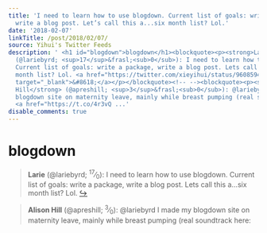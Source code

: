 ```yaml
---
title: 'I need to learn how to use blogdown. Current list of goals: write a package,
  write a blog post. Let’s call this a...six month list? Lol.'
date: '2018-02-07'
linkTitle: /post/2018/02/07/
source: Yihui's Twitter Feeds
description: ' <h1 id="blogdown">blogdown</h1><blockquote><p><strong>Larie</strong>
  (@lariebyrd; <sup>17</sup>&frasl;<sub>0</sub>): I need to learn how to use blogdown.
  Current list of goals: write a package, write a blog post. Lets call this a&hellip;six
  month list? Lol. <a href="https://twitter.com/xieyihui/status/960859452244099072"
  target="_blank">&#8618;</a></p></blockquote><!-- --><blockquote><p><strong>Alison
  Hill</strong> (@apreshill; <sup>3</sup>&frasl;<sub>0</sub>): @lariebyrd I made my
  blogdown site on maternity leave, mainly while breast pumping (real soundtrack here:
  <a href="https://t.co/4r3vQ ...'
disable_comments: true
---
```

 <h1 id="blogdown">blogdown</h1><blockquote><p><strong>Larie</strong> (@lariebyrd; <sup>17</sup>&frasl;<sub>0</sub>): I need to learn how to use blogdown. Current list of goals: write a package, write a blog post. Lets call this a&hellip;six month list? Lol. <a href="https://twitter.com/xieyihui/status/960859452244099072" target="_blank">&#8618;</a></p></blockquote><!-- --><blockquote><p><strong>Alison Hill</strong> (@apreshill; <sup>3</sup>&frasl;<sub>0</sub>): @lariebyrd I made my blogdown site on maternity leave, mainly while breast pumping (real soundtrack here: <a href="https://t.co/4r3vQ ...